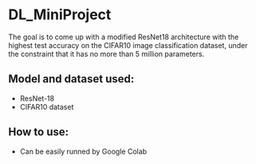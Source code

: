 # DL_MiniProject
The goal is to come up with a modified ResNet18 architecture with the highest test accuracy on the CIFAR10 image classification dataset, under the constraint that it has no more than 5 million parameters.

## Model and dataset used:
* ResNet-18
* CIFAR10 dataset

## How to use:
* Can be easily runned by Google Colab
